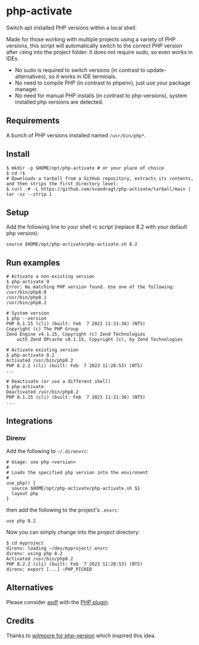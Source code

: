 # php-activate
Switch apt installed PHP versions within a local shell.

Made for those working with multiple projects using a variety of PHP versions, this script will automatically switch to the correct PHP version after `cd`ing into the project folder. It does not require sudo, so even works in IDEs.

* No sudo is required to switch versions (in contrast to update-alternatives), so it works in IDE terminals.
* No need to compile PHP (in contrast to phpenv), just use your package manager. 
* No need for manual PHP installs (in contrast to php-versions), system installed php versions are detected.

## Requirements

A bunch of PHP versions installed named `/usr/bin/php*`.

## Install

```shell
$ mkdir -p $HOME/opt/php-activate # or your place of choice
$ cd !$
# Downloads a tarball from a GitHub repository, extracts its contents, and then strips the first directory level:
$ curl -# -L https://github.com/svandragt/php-activate/tarball/main | tar -xz --strip 1
```

## Setup

Add the following line to your shell rc script (replace 8.2 with your default php version):

```
source $HOME/opt/php-activate/php-activate.sh 8.2
```


## Run examples

```shell
# Activate a non-existing version
$ php-activate 9
Error: No matching PHP version found. Use one of the following:
/usr/bin/php8.0
/usr/bin/php8.1
/usr/bin/php8.2

# System version
$ php --version
PHP 8.1.15 (cli) (built: Feb  7 2023 11:31:36) (NTS)
Copyright (c) The PHP Group
Zend Engine v4.1.15, Copyright (c) Zend Technologies
    with Zend OPcache v8.1.15, Copyright (c), by Zend Technologies
    
# Activate existing version
$ php-activate 8.2
Activated /usr/bin/php8.2
PHP 8.2.2 (cli) (built: Feb  7 2023 11:28:53) (NTS)
...

# Deactivate (or use a different shell)
$ php-activate
Deactivated /usr/bin/php8.2
PHP 8.1.15 (cli) (built: Feb  7 2023 11:31:36) (NTS)
...
```

## Integrations

### Direnv

Add the following to `~/.direnvrc`:

```
# Usage: use php <version>
#
# Loads the specified php version into the environent
#
use_php() {
  source $HOME/opt/php-activate/php-activate.sh $1
  layout php
}
```

then add the following to the project's `.envrc`:
```
use php 8.2
```
Now you can simply change into the project directory:

```shell
$ cd myproject
direnv: loading ~/dev/myproject/.envrc
direnv: using php 8.2
Activated /usr/bin/php8.2
PHP 8.2.2 (cli) (built: Feb  7 2023 11:28:53) (NTS)
direnv: export [...] ~PHP_PICKED
```

## Alternatives

Please consider [asdf](https://asdf-vm.com/) with the [PHP plugin](https://github.com/asdf-community/asdf-php).


## Credits

Thanks to [wilmoore for php-version](https://github.com/wilmoore/php-version) which inspired this idea.
